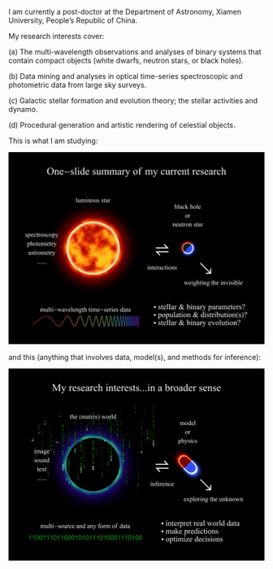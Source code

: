 I am currently a post-doctor at the Department of Astronomy, Xiamen University, People’s Republic of China.

My research interests cover:

(a) The multi-wavelength observations and analyses of binary systems that contain compact objects (white dwarfs, neutron stars, or black holes).

(b) Data mining and analyses in optical time-series spectroscopic and photometric data from large sky surveys.

(c) Galactic stellar formation and evolution theory; the stellar activities and dynamo.

(d) Procedural generation and artistic rendering of celestial objects.

This is what I am studying:

![my research interests](/cover/cover.jpg)

and this (anything that involves data, model(s), and methods for inference):

![my research interests](/cover/cover+.jpg)


